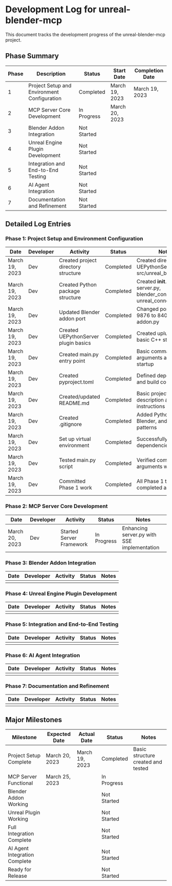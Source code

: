 # Development Log for unreal-blender-mcp

This document tracks the development progress of the unreal-blender-mcp project.

## Phase Summary

| Phase | Description | Status | Start Date | Completion Date |
|-------|-------------|--------|------------|-----------------|
| 1 | Project Setup and Environment Configuration | Completed | March 19, 2023 | March 19, 2023 |
| 2 | MCP Server Core Development | In Progress | March 20, 2023 | |
| 3 | Blender Addon Integration | Not Started | | |
| 4 | Unreal Engine Plugin Development | Not Started | | |
| 5 | Integration and End-to-End Testing | Not Started | | |
| 6 | AI Agent Integration | Not Started | | |
| 7 | Documentation and Refinement | Not Started | | |

## Detailed Log Entries

### Phase 1: Project Setup and Environment Configuration

| Date | Developer | Activity | Status | Notes |
|------|-----------|----------|--------|-------|
| March 19, 2023 | Dev | Created project directory structure | Completed | Created directories for UEPythonServer, src/unreal_blender_mcp |
| March 19, 2023 | Dev | Created Python package structure | Completed | Created __init__.py, server.py, blender_connection.py, unreal_connection.py |
| March 19, 2023 | Dev | Updated Blender addon port | Completed | Changed port from 9876 to 8400 in addon.py |
| March 19, 2023 | Dev | Created UEPythonServer plugin basics | Completed | Created uplugin file and basic C++ structure |
| March 19, 2023 | Dev | Created main.py entry point | Completed | Basic command-line arguments and server startup |
| March 19, 2023 | Dev | Created pyproject.toml | Completed | Defined dependencies and build configuration |
| March 19, 2023 | Dev | Created/updated README.md | Completed | Basic project description and setup instructions |
| March 19, 2023 | Dev | Created .gitignore | Completed | Added Python, Unreal, Blender, and system patterns |
| March 19, 2023 | Dev | Set up virtual environment | Completed | Successfully installed dependencies |
| March 19, 2023 | Dev | Tested main.py script | Completed | Verified command-line arguments work |
| March 19, 2023 | Dev | Committed Phase 1 work | Completed | All Phase 1 tasks completed and tested |

### Phase 2: MCP Server Core Development

| Date | Developer | Activity | Status | Notes |
|------|-----------|----------|--------|-------|
| March 20, 2023 | Dev | Started Server Framework | In Progress | Enhancing server.py with SSE implementation |

### Phase 3: Blender Addon Integration

| Date | Developer | Activity | Status | Notes |
|------|-----------|----------|--------|-------|
|      |           |          |        |       |

### Phase 4: Unreal Engine Plugin Development

| Date | Developer | Activity | Status | Notes |
|------|-----------|----------|--------|-------|
|      |           |          |        |       |

### Phase 5: Integration and End-to-End Testing

| Date | Developer | Activity | Status | Notes |
|------|-----------|----------|--------|-------|
|      |           |          |        |       |

### Phase 6: AI Agent Integration

| Date | Developer | Activity | Status | Notes |
|------|-----------|----------|--------|-------|
|      |           |          |        |       |

### Phase 7: Documentation and Refinement

| Date | Developer | Activity | Status | Notes |
|------|-----------|----------|--------|-------|
|      |           |          |        |       |

## Major Milestones

| Milestone | Expected Date | Actual Date | Status | Notes |
|-----------|---------------|-------------|--------|-------|
| Project Setup Complete | March 20, 2023 | March 19, 2023 | Completed | Basic structure created and tested |
| MCP Server Functional | March 25, 2023 | | In Progress | |
| Blender Addon Working | | | Not Started | |
| Unreal Plugin Working | | | Not Started | |
| Full Integration Complete | | | Not Started | |
| AI Agent Integration Complete | | | Not Started | |
| Ready for Release | | | Not Started | | 